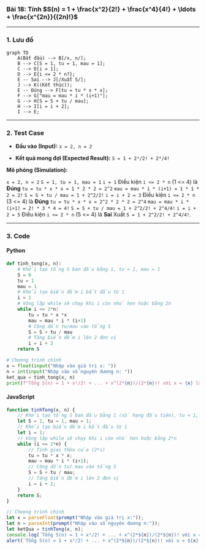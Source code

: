 ###  Bài 18: Tính $S(n) = 1 + \frac{x^2}{2!} + \frac{x^4}{4!} + \ldots + \frac{x^{2n}}{(2n)!}$
---

### **1. Lưu đồ**

```mermaid
graph TD
    A(Bắt đầu) --> B[/x, n/];
    B --> C[S = 1, tu = 1, mau = 1];
    C --> D[i = 1];
    D --> E{i <= 2 * n?};
    E -- Sai --> J[/Xuất S/];
    J --> K((Kết thúc));
    E -- Đúng --> F[tu = tu * x * x];
    F --> G["mau = mau * i * (i+1)"];
    G --> H[S = S + tu / mau];
    H --> I[i = i + 2];
    I --> E;
```

---

### **2. Test Case**

- **Đầu vào (Input):** `x = 2, n = 2`

- **Kết quả mong đợi (Expected Result):** `S = 1 + 2²/2! + 2⁴/4!`


**Mô phỏng (Simulation):**

`x = 2, n = 2`
`S = 1, tu = 1, mau = 1`
`i = 1`
Điều kiện `i <= 2 * n` (1 <= 4) là **Đúng**
    `tu = tu * x * x = 1 * 2 * 2 = 2^2`
    `mau = mau * i * (i+1) = 1 * 1 * 2 = 2!`
    `S = S + tu / mau = 1 + 2^2/2!`
    `i = i + 2 = 3`
Điều kiện `i <= 2 * n` (3 <= 4) là **Đúng**
    `tu = tu * x * x = 2^2 * 2 * 2 = 2^4`
    `mau = mau * i * (i+1) = 2! * 3 * 4 = 4!`
    `S = S + tu / mau = 1 + 2^2/2! + 2^4/4!`
    `i = i + 2 = 5`
Điều kiện `i <= 2 * n` (5 <= 4) là **Sai**
Xuất `S = 1 + 2^2/2! + 2^4/4!`.

---

### **3. Code**

#### **Python**

```python
def tinh_tong(x, n):
    # Khởi tạo tổng S ban đầu bằng 1, tu = 1, mau = 1
    S = 0
    tu = 1
    mau = 1
    # Khởi tạo biến đếm i bắt đầu từ 1
    i = 1
    # Vòng lặp while sẽ chạy khi i còn nhỏ hơn hoặc bằng 2n
    while i <= 2*n:
        tu = tu * x *x
        mau = mau * i * (i+1)
        # Cộng dồn tu/mau vào tổng S
        S = S + tu / mau
        # Tăng biến đếm i lên 2 đơn vị
        i = i + 2
    return S

# Chương trình chính
x = float(input("Nhập vào giá trị x: "))
n = int(input("Nhập vào số nguyên dương n: "))
ket_qua = tinh_tong(x, n)
print(f"Tổng S(n) = 1 + x²/2! + ... + x^(2*{n})/(2*{n})! với x = {x} là: {ket_qua:.6f}")
```

#### **JavaScript**

```javascript
function tinhTong(x, n) {
    // Khởi tạo tổng S ban đầu bằng 1 (số hạng đầu tiên), tu = 1, mau = 1
    let S = 1, tu = 1, mau = 1;
    // Khởi tạo biến đếm i bắt đầu từ 1
    let i = 1;
    // Vòng lặp while sẽ chạy khi i còn nhỏ hơn hoặc bằng 2*n
    while (i <= 2*n) {
        // Tính giai thừa của (2*i)
        tu = tu * x * x;
        mau = mau * i * (i+1);
        // Cộng dồn tu/ mau vào tổng S
        S = S + tu / mau;
        // Tăng biến đếm i lên 2 đơn vị
        i = i + 2;
    }
    return S;
}

// Chương trình chính
let x = parseFloat(prompt("Nhập vào giá trị x:"));
let n = parseInt(prompt("Nhập vào số nguyên dương n:"));
let ketQua = tinhTong(x, n);
console.log(`Tổng S(n) = 1 + x²/2! + ... + x^(2*${n})/(2*${n})! với x = ${x} là: ${ketQua.toFixed(6)}`);
alert(`Tổng S(n) = 1 + x²/2! + ... + x^(2*${n})/(2*${n})! với x = ${x} là: ${ketQua.toFixed(6)}`);
```